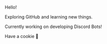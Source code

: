 Hello! 

Exploring GitHub and learning new things. 

Currently working on developing Discord Bots!

Have a cookie 🍪

